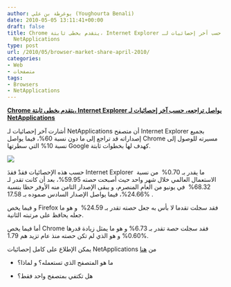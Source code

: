 ```yaml
---
author: يوغرطة بن علي (Youghourta Benali)
date: 2010-05-05 13:11:41+00:00
draft: false
title: Chrome يتقدم بخطى ثابتة، Internet Explorer يواصل تراجعه، حسب آخر إحصائيات لـ
  NetApplications
type: post
url: /2010/05/browser-market-share-april-2010/
categories:
- Web
- متصفحات
tags:
- Browsers
- NetApplications
---
```


[**Chrome يتقدم بخطى ثابتة، Internet Explorer يواصل تراجعه، حسب آخر إحصائيات لـ NetApplications**](https://www.it-scoop.com/2010/05/Browser-Market-Share-April-2010)


أشارت آخر إحصائيات لـ NetApplications أن متصفح Internet Explorer بجميع إصداراته قد تراجع إلى ما دون نسبة 60%، فيما يواصل Chrome مسيرته للوصول إلى نسبة 10% التي سطرتها Google كهدف لها بخطوات ثابتة.

[![](https://www.it-scoop.com/wp-content/uploads/2010/05/netApplication-Browser-April-2010.png)
](https://www.it-scoop.com/2010/05/Browser-Market-Share-April-2010)

حسب هذه الإحصائيات فقدْ فقدَ Internet Explorer  ما يقدر بـ 0.70%  من نسبة الاستعمال العالمي خلال شهر واحد حيث أصبحت حصته 59.95%، بعد أن كانت تقدر لـ 68.32%  في يونيو من العام المنصرم، و يبقى الإصدار الثامن منه الأوفر حظا بنسبة 24.66%، فيما يواصل الإصدار السادس صموده بـ 17.58% .

و فيما يخص Firefox فقد سجلت تقدما لا بأس به جعل حصته تقدر بـ 24.59%  و هو ما جعله يحافظ على مرتبته الثانية.

أما فيما يخص Chrome فقد سجلت حصة تقدر بـ 6.73% و هو ما يمثل زيادة قدرها 0.60% و هو الذي لم تكن حصته منذ عام تزيد هم 1.79%.

يمكن الإطلاع على كامل إحصائيات NetApplications من [هنا](http://marketshare.hitslink.com/browser-market-share.aspx?qprid=0)

- ما هو المتصفح الذي تستعمله؟ و لماذا؟

- هل تكتفي بمتصفح واحد فقط؟
